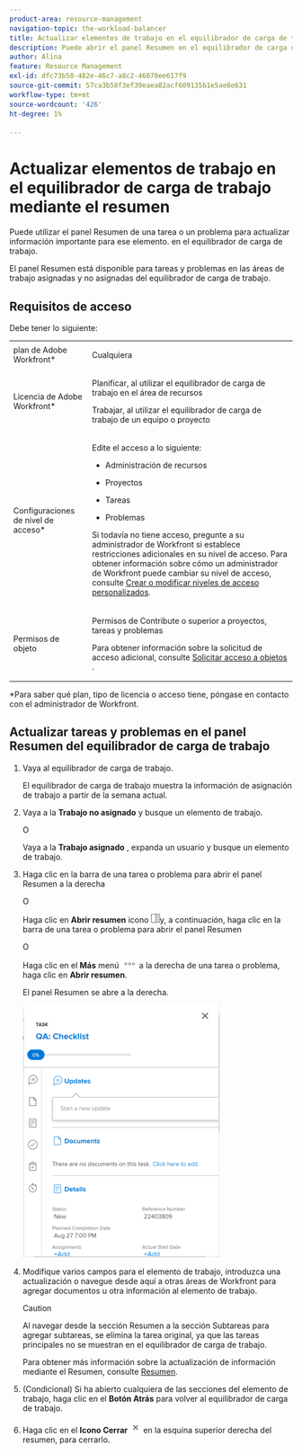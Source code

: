 ```yaml
---
product-area: resource-management
navigation-topic: the-workload-balancer
title: Actualizar elementos de trabajo en el equilibrador de carga de trabajo mediante el resumen
description: Puede abrir el panel Resumen en el equilibrador de carga de trabajo para actualizar los elementos de trabajo en las áreas de trabajo asignadas y no asignadas.
author: Alina
feature: Resource Management
exl-id: dfc73b58-482e-46c7-a8c2-46070ee617f9
source-git-commit: 57ca3b58f3ef39eaea82acf609135b1e5ae8e631
workflow-type: tm+mt
source-wordcount: '426'
ht-degree: 1%

---
```


# Actualizar elementos de trabajo en el equilibrador de carga de trabajo mediante el resumen

Puede utilizar el panel Resumen de una tarea o un problema para actualizar información importante para ese elemento. en el equilibrador de carga de trabajo.

El panel Resumen está disponible para tareas y problemas en las áreas de trabajo asignadas y no asignadas del equilibrador de carga de trabajo.

## Requisitos de acceso

Debe tener lo siguiente:

<table style="table-layout:auto"> 
 <col> 
 <col> 
 <tbody> 
  <tr> 
   <td role="rowheader">plan de Adobe Workfront*</td> 
   <td> <p>Cualquiera </p> </td> 
  </tr> 
  <tr> 
   <td role="rowheader">Licencia de Adobe Workfront*</td> 
   <td> <p>Planificar, al utilizar el equilibrador de carga de trabajo en el área de recursos</p>
   <p>Trabajar, al utilizar el equilibrador de carga de trabajo de un equipo o proyecto</p> 
 </p> </td> 
  </tr> 
  <tr> 
   <td role="rowheader">Configuraciones de nivel de acceso*</td> 
   <td> <p>Edite el acceso a lo siguiente:</p> 
    <ul> 
     <li> <p>Administración de recursos</p> </li> 
     <li> <p>Proyectos</p> </li> 
     <li> <p>Tareas</p> </li> 
     <li> <p>Problemas</p> </li> 
    </ul> <p>Si todavía no tiene acceso, pregunte a su administrador de Workfront si establece restricciones adicionales en su nivel de acceso. Para obtener información sobre cómo un administrador de Workfront puede cambiar su nivel de acceso, consulte <a href="../../administration-and-setup/add-users/configure-and-grant-access/create-modify-access-levels.md" class="MCXref xref">Crear o modificar niveles de acceso personalizados</a>.</p> </td> 
  </tr> 
  <tr> 
   <td role="rowheader">Permisos de objeto</td> 
   <td> <p>Permisos de Contribute o superior a proyectos, tareas y problemas </p> <p>Para obtener información sobre la solicitud de acceso adicional, consulte <a href="../../workfront-basics/grant-and-request-access-to-objects/request-access.md" class="MCXref xref">Solicitar acceso a objetos </a>.</p> </td> 
  </tr> 
 </tbody> 
</table>

&#42;Para saber qué plan, tipo de licencia o acceso tiene, póngase en contacto con el administrador de Workfront.

## Actualizar tareas y problemas en el panel Resumen del equilibrador de carga de trabajo

1. Vaya al equilibrador de carga de trabajo.

   El equilibrador de carga de trabajo muestra la información de asignación de trabajo a partir de la semana actual.

1. Vaya a la **Trabajo no asignado** y busque un elemento de trabajo.

   O

   Vaya a la **Trabajo asignado** , expanda un usuario y busque un elemento de trabajo.

1. Haga clic en la barra de una tarea o problema para abrir el panel Resumen a la derecha

   O

   Haga clic en **Abrir resumen** icono ![](assets/summary-panel-icon.png)y, a continuación, haga clic en la barra de una tarea o problema para abrir el panel Resumen

   O

   Haga clic en el **Más** menú ![](assets/more-icon.png) a la derecha de una tarea o problema, haga clic en **Abrir resumen**.

   El panel Resumen se abre a la derecha.

   ![](assets/summary-panel-for-task-in-workload-balancer-350x449.png)

1. Modifique varios campos para el elemento de trabajo, introduzca una actualización o navegue desde aquí a otras áreas de Workfront para agregar documentos u otra información al elemento de trabajo.

   >[!CAUTION]
   >
   >Al navegar desde la sección Resumen a la sección Subtareas para agregar subtareas, se elimina la tarea original, ya que las tareas principales no se muestran en el equilibrador de carga de trabajo.

   Para obtener más información sobre la actualización de información mediante el Resumen, consulte [Resumen](../../workfront-basics/the-new-workfront-experience/summary-overview.md).

1. (Condicional) Si ha abierto cualquiera de las secciones del elemento de trabajo, haga clic en el **Botón Atrás** para volver al equilibrador de carga de trabajo.
1. Haga clic en el **Icono Cerrar** ![](assets/close-icon.png) en la esquina superior derecha del resumen, para cerrarlo.
